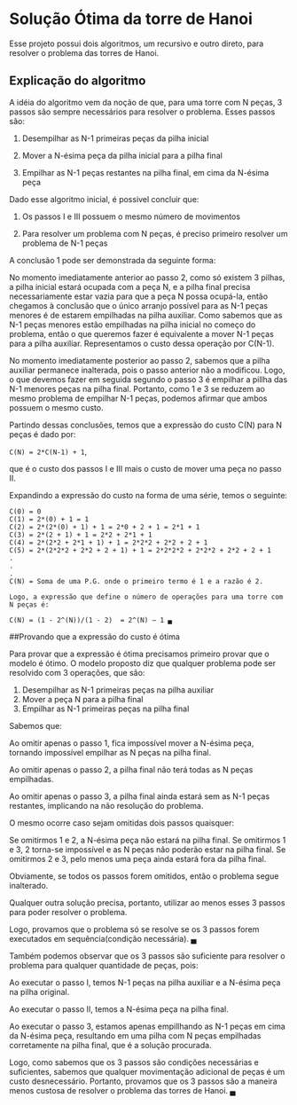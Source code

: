 # Solução Ótima da torre de Hanoi

Esse projeto possui dois algoritmos, um recursivo e outro direto, para resolver 
o problema das torres de Hanoi.

## Explicação do algoritmo

A idéia do algoritmo vem da noção de que, para uma torre com N peças, 3 passos são sempre
necessários para resolver o problema. Esses passos são:

1. Desempilhar as N-1 primeiras peças da pilha inicial

2. Mover a N-ésima peça da pilha inicial para a pilha final

3. Empilhar as N-1 peças restantes na pilha final, em cima da N-ésima peça

Dado esse algoritmo inicial, é possivel concluir que:

1. Os passos I e III possuem o mesmo número de movimentos

2. Para resolver um problema com N peças, é preciso primeiro resolver um problema de N-1 peças

A conclusão 1 pode ser demonstrada da seguinte forma:

No momento imediatamente anterior ao passo 2, como só existem 3 pilhas, a pilha inicial estará ocupada com a peça N, e a pilha final precisa necessariamente estar vazia para que a peça N possa ocupá-la, então chegamos à conclusão que o único arranjo possível para as N-1 peças menores é de estarem empilhadas na pilha auxiliar. Como sabemos que as N-1 peças menores estão empilhadas na pilha inicial no começo do problema, então o que queremos fazer é equivalente a mover N-1 peças para a pilha auxiliar. Representamos o custo dessa operação por C(N-1).

No momento imediatamente posterior ao passo 2, sabemos que a pilha auxiliar permanece inalterada, pois o passo anterior não a modificou. Logo, o que devemos fazer em seguida segundo o passo 3 é empilhar a pillha das N-1 menores peças na pilha final. Portanto, como 1 e 3 se reduzem ao mesmo problema de empilhar N-1 peças, podemos afirmar que ambos possuem o mesmo custo.

Partindo dessas conclusões, temos que a expressão do custo C(N) para N peças é dado por:

`C(N) = 2*C(N-1) + 1`, 

que é o custo dos passos I e III mais o custo de mover uma peça no passo II.

Expandindo a expressão do custo na forma de uma série, temos o seguinte:


	C(0) = 0
	C(1) = 2*(0) + 1 = 1
	C(2) = 2*(2*(0) + 1) + 1 = 2*0 + 2 + 1 = 2*1 + 1
	C(3) = 2*(2 + 1) + 1 = 2*2 + 2*1 + 1
	C(4) = 2*(2*2 + 2*1 + 1) + 1 = 2*2*2 + 2*2 + 2 + 1
	C(5) = 2*(2*2*2 + 2*2 + 2 + 1) + 1 = 2*2*2*2 + 2*2*2 + 2*2 + 2 + 1
	.
	.
	.
	C(N) = Soma de uma P.G. onde o primeiro termo é 1 e a razão é 2.

	Logo, a expressão que define o número de operações para uma torre com N peças é:

	C(N) = (1 - 2^(N))/(1 - 2)  = 2^(N) – 1 ▄


##Provando que a expressão do custo é ótima

Para provar que a expressão é ótima precisamos primeiro provar que o modelo é ótimo. O modelo proposto diz que qualquer problema pode ser resolvido com 3 operações, que são:

1. Desempilhar as N-1 primeiras peças na pilha auxiliar
2. Mover a peça N para a pilha final
3. Empilhar as N-1 primeiras peças na pilha final

Sabemos que:

Ao omitir apenas o passo 1, fica impossível mover a N-ésima peça, tornando impossível empilhar as N peças na pilha final.

Ao omitir apenas o passo 2, a pilha final não terá todas as N peças empilhadas.

Ao omitir apenas o passo 3, a pilha final ainda estará sem as N-1 peças restantes, implicando na não resolução do problema.

O mesmo ocorre caso sejam omitidas dois passos quaisquer:

Se omitirmos 1 e 2, a N-ésima peça não estará na pilha final.
Se omitirmos 1 e 3, 2 torna-se impossível e as N peças não poderão estar na pilha final.
Se omitirmos 2 e 3, pelo menos uma peça ainda estará fora da pilha final.

Obviamente, se todos os passos forem omitidos, então o problema segue inalterado.

Qualquer outra solução precisa, portanto, utilizar ao menos esses 3 passos para poder resolver o problema.

Logo, provamos que o problema só se resolve se os 3 passos forem executados em sequência(condição necessária). ▄

Também podemos observar que os 3 passos são suficiente para resolver o problema para qualquer quantidade de peças, pois:

Ao executar o passo I, temos N-1 peças na pilha auxiliar e a N-ésima peça na pilha original.

Ao executar o passo II, temos a N-ésima peça na pilha final.

Ao executar o passo 3, estamos apenas empillhando as N-1 peças  em cima da N-ésima peça, resultando em uma pilha com N peças empilhadas corretamente na pilha final, que é a solução procurada.

Logo, como sabemos que os 3 passos são condições necessárias e suficientes, sabemos que qualquer movimentação adicional de peças é um custo desnecessário. Portanto, provamos que os 3 passos são a maneira menos custosa de resolver o problema das torres de Hanoi.  ▄